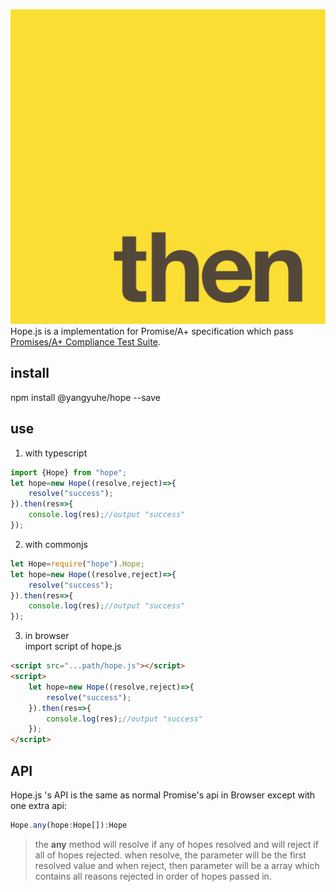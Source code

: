 ![hope.js](https://github.com/yangyuhe/hope/blob/master/logo.svg)
Hope.js is a implementation for Promise/A+ specification which pass [Promises/A+ Compliance Test Suite](https://github.com/promises-aplus/promises-tests).

## install 
npm install @yangyuhe/hope --save
## use
1. with typescript
```typescript
import {Hope} from "hope";
let hope=new Hope((resolve,reject)=>{
    resolve("success");
}).then(res=>{
    console.log(res);//output "success"
});

```
2. with commonjs
```javascript
let Hope=require("hope").Hope;
let hope=new Hope((resolve,reject)=>{
    resolve("success");
}).then(res=>{
    console.log(res);//output "success"
});
```
3. in browser  
import script of hope.js
```html
<script src="...path/hope.js"></script>
<script>
    let hope=new Hope((resolve,reject)=>{
        resolve("success");
    }).then(res=>{
        console.log(res);//output "success"
    });
</script>
```
## API
Hope.js 's API is the same as normal Promise's api in Browser except with one extra api:  
```javascript
Hope.any(hope:Hope[]):Hope
```
> the **any** method will resolve if any of hopes resolved and will reject if all of hopes rejected.
when resolve, the parameter will be the first resolved value and when reject, then parameter will be a array which contains all reasons rejected in order of hopes passed in.
